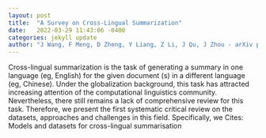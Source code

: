 ```yaml
---
layout: post
title:  "A Survey on Cross-Lingual Summarization"
date:   2022-03-29 11:43:06 -0400
categories: jekyll update
author: "J Wang, F Meng, D Zheng, Y Liang, Z Li, J Qu, J Zhou - arXiv preprint arXiv , 2022"
---
```

Cross-lingual summarization is the task of generating a summary in one language (eg, English) for the given document (s) in a different language (eg, Chinese). Under the globalization background, this task has attracted increasing attention of the computational linguistics community. Nevertheless, there still remains a lack of comprehensive review for this task. Therefore, we present the first systematic critical review on the datasets, approaches and challenges in this field. Specifically, we Cites: Models and datasets for cross-lingual summarisation